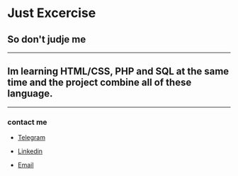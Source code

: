 # Just Excercise

## So don't judje me

---

## Im learning HTML/CSS, PHP and SQL at the same time and the project combine all of these language.

---

### contact me

- [Telegram](https://t.me/ValarMorgholis)

- [Linkedin](https://www.linkedin.com/in/mohammadmahdi-mirzaei-842429176?lipi=urn%3Ali%3Apage%3Ad_flagship3_profile_view_base_contact_details%3BsXSrYLJyTMeLTdL%2BdhFXug%3D%3D)
* [Email](mohamadmahdimirzaieii@gmail.com)


